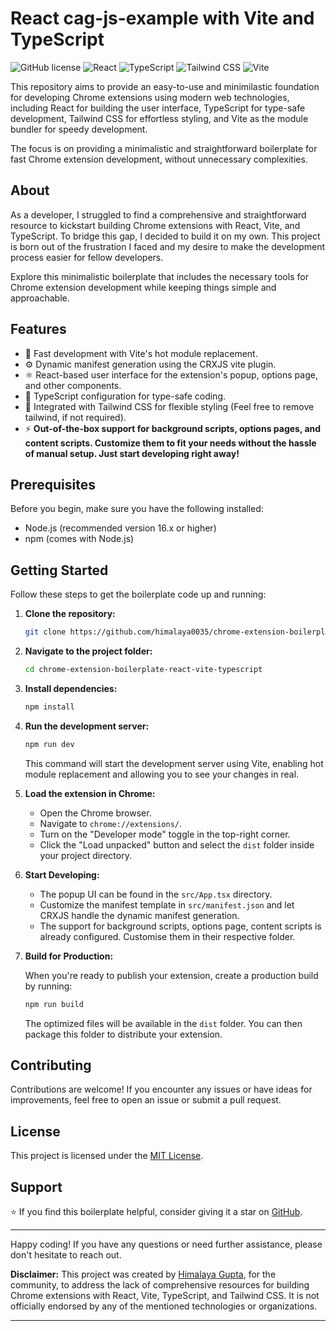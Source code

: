 # React cag-js-example with Vite and TypeScript

![GitHub license](https://img.shields.io/github/license/himalaya0035/chrome-extension-boilerplate-react-vite-typescript)
![React](https://img.shields.io/badge/react-18.x-blue)
![TypeScript](https://img.shields.io/badge/typescript-5.x-blue)
![Tailwind CSS](https://img.shields.io/badge/tailwindcss-3.x-blue)
![Vite](https://img.shields.io/badge/vite-4.x-blue)

This repository aims to provide an easy-to-use and minimilastic foundation for developing Chrome extensions using modern web technologies, including React for building the user interface, TypeScript for type-safe development, Tailwind CSS for effortless styling, and Vite as the module bundler for speedy development.

The focus is on providing a minimalistic and straightforward boilerplate for fast Chrome extension development, without unnecessary complexities.

## About

As a developer, I struggled to find a comprehensive and straightforward resource to kickstart building Chrome extensions with React, Vite, and TypeScript. To bridge this gap, I decided to build it on my own. This project is born out of the frustration I faced and my desire to make the development process easier for fellow developers.

 Explore this minimalistic boilerplate that includes the necessary tools for Chrome extension development while keeping things simple and approachable.


## Features

- 🚀 Fast development with Vite's hot module replacement.
- ⚙️ Dynamic manifest generation using the CRXJS vite plugin.
- ⚛️ React-based user interface for the extension's popup, options page, and other components.
- 🔧 TypeScript configuration for type-safe coding.
- 🎨 Integrated with Tailwind CSS for flexible styling (Feel free to remove tailwind, if not required).
- ⚡️ **Out-of-the-box support for background scripts, options pages, and content scripts. Customize them to fit your needs without the hassle of manual setup. Just start developing right away!**

## Prerequisites

Before you begin, make sure you have the following installed:

- Node.js (recommended version 16.x or higher)
- npm (comes with Node.js)

## Getting Started

Follow these steps to get the boilerplate code up and running:

1. **Clone the repository:**

    ```bash
    git clone https://github.com/himalaya0035/chrome-extension-boilerplate-react-vite-typescript
    ```

2. **Navigate to the project folder:**

    ```bash
    cd chrome-extension-boilerplate-react-vite-typescript
    ```

3. **Install dependencies:**

    ```bash
    npm install
    ```

4. **Run the development server:**

    ```bash
    npm run dev
    ```

    This command will start the development server using Vite, enabling hot module replacement and allowing you to see your changes in real.
5. **Load the extension in Chrome:**

    - Open the Chrome browser.
    - Navigate to `chrome://extensions/`.
    - Turn on the "Developer mode" toggle in the top-right corner.
    - Click the "Load unpacked" button and select the `dist` folder inside your project directory.

6. **Start Developing:**

    - The popup UI can be found in the `src/App.tsx` directory.
    - Customize the manifest template in `src/manifest.json` and let CRXJS handle the dynamic manifest generation.
    - The support for background scripts, options page, content scripts is already configured. Customise them in their respective folder.

7. **Build for Production:**

    When you're ready to publish your extension, create a production build by running:

    ```bash
    npm run build
    ```

    The optimized files will be available in the `dist` folder. You can then package this folder to distribute your extension.

## Contributing

Contributions are welcome! If you encounter any issues or have ideas for improvements, feel free to open an issue or submit a pull request.

## License

This project is licensed under the [MIT License](LICENSE).

## Support

⭐️ If you find this boilerplate helpful, consider giving it a star on [GitHub](https://github.com/himalaya0035/chrome-extension-boilerplate-react-vite-typescript).

---

Happy coding! If you have any questions or need further assistance, please don't hesitate to reach out.

**Disclaimer:** This project was created by [Himalaya Gupta](https://github.com/himalaya0035/), for the community, to address the lack of comprehensive resources for building Chrome extensions with React, Vite, TypeScript, and Tailwind CSS. It is not officially endorsed by any of the mentioned technologies or organizations.

---

